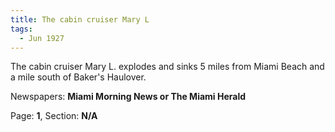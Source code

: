 ```yaml
---  
title: The cabin cruiser Mary L  
tags:  
  - Jun 1927  
---  
```

  
The cabin cruiser Mary L. explodes and sinks 5 miles from Miami Beach and a mile south of Baker's Haulover.  
  
Newspapers: **Miami Morning News or The Miami Herald**  
  
Page: **1**, Section: **N/A** 
